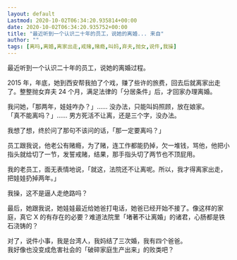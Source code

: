 ```yaml
---
layout: default
Lastmod: 2020-10-02T06:34:20.935814+00:00
date: 2020-10-02T06:34:20.935752+00:00
title: "最近听到一个认识二十年的员工，说她的离婚... 来自"
author: ""
tags: [离吗,离婚,离家出走,戒赌,赌瘾,叫妈,弃夫,抛女,说件,我操]
---
```


最近听到一个认识二十年的员工，说她的离婚过程。

2015 年，年底，她到西安帮我拍了个戏，赚了些许的旅费，回去后就离家出走了。整整抛女弃夫 24 个月，满足法律的「分居条件」后，才回家办理离婚。

我问她，「那两年，娃娃咋办？」…… 没办法，只能叫妈照顾，放在娘家。  
「真不能离吗？」…… 男方死活不让离，还是三个字，没办法。

我想了想，终於问了那句不该问的话，「那一定要离吗？」

员工跟我说，他老公有赌瘾，为了赌，连工作都能扔掉，欠一堆钱，骂他，他把小指头就给切了一节，发誓戒赌，结果，那手指头切了两节也不顶屁用。

我的老员工，面无表情地说，「就这，法院还不让离呢。所以，我才得离家出走，把娃娃扔掉两年。」

我操，这不是逼人走绝路吗？

最后，她跟我说，她娃娃最近给她爸打电话，她爸已经开始不接了。像这样的家庭，真它 X 的有存在的必要？难道法院里「堵著不让离婚」的诸君，心肠都是铁石浇铸的？

对了，说件小事，我是台湾人，我妈结了三次婚，我有四个爸爸。  
我好像也没变成危害社会的「破碎家庭生产出来」的败类吧？

